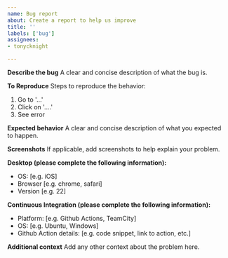 ```yaml
---
name: Bug report
about: Create a report to help us improve
title: ''
labels: ['bug']
assignees: 
- tonycknight

---
```


**Describe the bug**
A clear and concise description of what the bug is.

**To Reproduce**
Steps to reproduce the behavior:
1. Go to '...'
2. Click on '....'
3. See error

**Expected behavior**
A clear and concise description of what you expected to happen.

**Screenshots**
If applicable, add screenshots to help explain your problem.

**Desktop (please complete the following information):**
 - OS: [e.g. iOS]
 - Browser [e.g. chrome, safari]
 - Version [e.g. 22]

**Continuous Integration (please complete the following information):**
 - Platform: [e.g. Github Actions, TeamCity]
 - OS: [e.g. Ubuntu, Windows]
 - Github Action details: [e.g. code snippet, link to action, etc.]
 
**Additional context**
Add any other context about the problem here.
